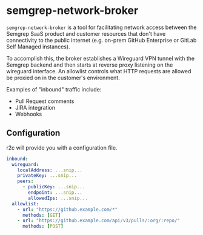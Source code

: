 # semgrep-network-broker

`semgrep-network-broker` is a tool for facilitating network access between the Semgrep SaaS product and customer resources that don't have connectivity to the public internet (e.g. on-prem GitHub Enterprise or GitLab Self Managed instances).

To accomplish this, the broker establishes a Wireguard VPN tunnel with the Semgrep backend and then starts at reverse proxy listening on the wireguard interface. An allowlist controls what HTTP requests are allowed be proxied on in the customer's environment.

Examples of "inbound" traffic include:

- Pull Request comments
- JIRA integration
- Webhooks

## Configuration

r2c will provide you with a configuration file.

```yaml
inbound:
  wireguard:
    localAddress: ...snip...
    privateKey: ...snip...
    peers:
      - publicKey: ...snip...
        endpoint: ...snip...
        allowedIps: ...snip...
  allowlist:
    - url: "https://github.example.com/*"
      methods: [GET]
    - url: "https://github.example.com/api/v3/pulls/:org/:repo/"
      methods: [POST]
```
